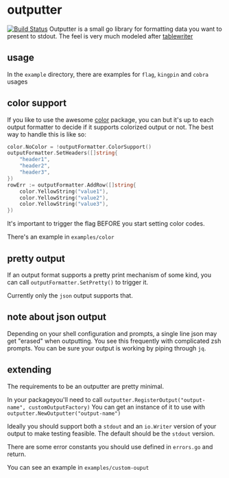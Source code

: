# outputter

[![Build Status](https://travis-ci.org/lusis/outputter.svg?branch=master)](https://travis-ci.org/lusis/go-outputter)
Outputter is a small go library for formatting data you want to present to stdout.
The feel is very much modeled after [tablewriter](github.com/olekukonko/tablewriter)

## usage

In the `example` directory, there are examples for `flag`, `kingpin` and `cobra` usages

## color support

If you like to use the awesome [color](https://github.com/fatih/color) package, you can but it's up to each output formatter to decide if it supports colorized output or not. The best way to handle this is like so:

```go
color.NoColor = !outputFormatter.ColorSupport()
outputFormatter.SetHeaders([]string{
    "header1",
    "header2",
    "header3",
})
rowErr := outputFormatter.AddRow([]string{
    color.YellowString("value1"),
    color.YellowString("value2"),
    color.YellowString("value3"),
})
```

It's important to trigger the flag BEFORE you start setting color codes.

There's an example in `examples/color`

## pretty output

If an output format supports a pretty print mechanism of some kind, you can call `outputFormatter.SetPretty()` to trigger it.

Currently only the `json` output supports that.

## note about json output

Depending on your shell configuration and prompts, a single line json may get "erased" when outputting. You see this frequently with complicated zsh prompts. You can be sure your output is working by piping through `jq`.

## extending

The requirements to be an outputter are pretty minimal.

In your packageyou'll need to call `outputter.RegisterOutput("output-name", customOutputFactory)`
You can get an instance of it to use with `outputter.NewOutputter("output-name")`

Ideally you should support both a `stdout` and an `io.Writer` version of your output to make testing feasible. The default should be the `stdout` version.

There are some error constants you should use defined in `errors.go` and return.

You can see an example in `examples/custom-ouput`

